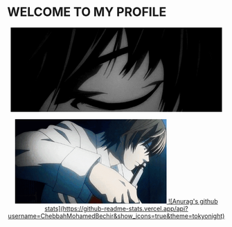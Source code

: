 # WELCOME TO MY PROFILE

<p align="center"><a href="https://github.com/ChebbahMohamedBechir"><img src="hi.gif" height='195' alt="Light Yagami">
<p align="center"><a href="https://github.com/ChebbahMohamedBechir"><img src="ki.gif" height='195' alt="Light Yagami">  
![Anurag's github stats](https://github-readme-stats.vercel.app/api?username=ChebbahMohamedBechir&show_icons=true&theme=tokyonight)
